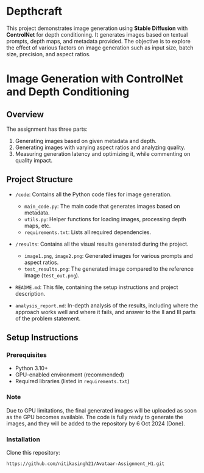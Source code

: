 # Depthcraft
This project demonstrates image generation using **Stable Diffusion** with **ControlNet** for depth conditioning. It generates images based on textual prompts, depth maps, and metadata provided. The objective is to explore the effect of various factors on image generation such as input size, batch size, precision, and aspect ratios.

# Image Generation with ControlNet and Depth Conditioning

## Overview

The assignment has three parts:
1. Generating images based on given metadata and depth.
2. Generating images with varying aspect ratios and analyzing quality.
3. Measuring generation latency and optimizing it, while commenting on quality impact.

## Project Structure

- `/code`: Contains all the Python code files for image generation.
  - `main_code.py`: The main code that generates images based on metadata.
  - `utils.py`: Helper functions for loading images, processing depth maps, etc.
  - `requirements.txt`: Lists all required dependencies.

- `/results`: Contains all the visual results generated during the project.
  - `image1.png`, `image2.png`: Generated images for various prompts and aspect ratios.
  - `test_results.png`: The generated image compared to the reference image (`test_out.png`).

- `README.md`: This file, containing the setup instructions and project description.
- `analysis_report.md`: In-depth analysis of the results, including where the approach works well and where it fails, and answer to the II and III parts of the problem statement.

## Setup Instructions

### Prerequisites

- Python 3.10+
- GPU-enabled environment (recommended)
- Required libraries (listed in `requirements.txt`)

### Note

Due to GPU limitations, the final generated images will be uploaded as soon as the GPU becomes available. The code is fully ready to generate the images, and they will be added to the repository by 6 Oct 2024 (Done).

### Installation

Clone this repository:
```bash
https://github.com/nitikasingh21/Avataar-Assignment_H1.git



